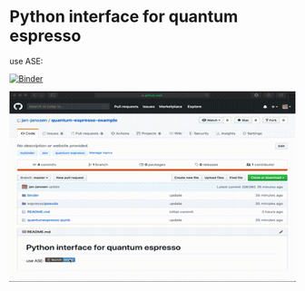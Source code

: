 # Python interface for quantum espresso
use ASE: 

[![Binder](https://mybinder.org/badge_logo.svg)](https://mybinder.org/v2/gh/matbinder/quantum-espresso-example/master?filepath=quantumespresso.ipynb)

![Preview](qe.gif)
